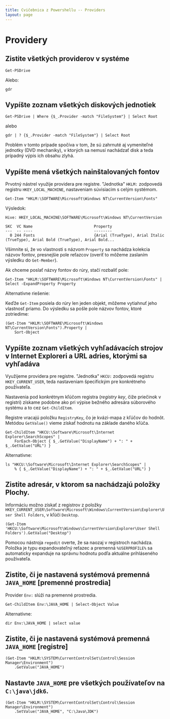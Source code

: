 ```yaml
---
title: Cvičebnica z Powershellu -- Providers
layout: page
---
```


Providery
=========

Zistite všetkých providerov v systéme
-------------------------------------

	Get-PSDrive

Alebo:

	gdr

Vypíšte zoznam všetkých diskových jednotiek
--------------------------------------------

	Get-PSDrive | Where {$_.Provider -match "FileSystem"} | Select Root

alebo

	gdr | ? {$_.Provider -match "FileSystem"} | Select Root

Problém v tomto prípade spočíva v tom, že sú zahrnuté aj vymeniteľné jednotky (DVD mechaniky), v ktorých sa nemusí nachádzať disk a teda prípadný výpis ich obsahu zlyhá.

Vypíšte mená všetkých nainštalovaných fontov
---------------------------------------------
Prvotný nástrel využije providera pre registre. "Jednotka" `HKLM:`
zodpovedá registru `HKEY_LOCAL_MACHINE`, nastaveniam súvisiacim s celým
systémom.

	Get-Item "HKLM:\SOFTWARE\Microsoft\Windows NT\CurrentVersion\Fonts"

Výsledok:

    Hive: HKEY_LOCAL_MACHINE\SOFTWARE\Microsoft\Windows NT\CurrentVersion
        
    SKC  VC Name                           Property
    ---  -- ----                           --------
      0 244 Fonts                          {Arial (TrueType), Arial Italic (TrueType), Arial Bold (TrueType), Arial Bold...

Všimnite si, že vo vlastnosti s názvom `Property` sa nachádza kolekcia
názvov fontov, presnejšie pole reťazcov (overiť to môžeme zaslaním
výsledku do `Get-Member`).

Ak chceme poslať názvy fontov do rúry, stačí rozbaliť pole: 

    Get-Item "HKLM:\SOFTWARE\Microsoft\Windows NT\CurrentVersion\Fonts" | Select -ExpandProperty Property

Alternatívne riešenie:

Keďže `Get-Item` posiela do rúry len jeden objekt, môžeme vytiahnuť jeho
vlastnosť priamo. Do výsledku sa pošle pole názvov fontov, ktoré zotriedime:

	(Get-Item "HKLM:\SOFTWARE\Microsoft\Windows NT\CurrentVersion\Fonts").Property | 
	    Sort-Object

Vypíšte zoznam všetkých vyhľadávacích strojov v Internet Exploreri a URL adries, ktorými sa vyhľadáva
------------------------------------------------------------------------------------------------------
Využijeme providera pre registre. "Jednotka" `HKCU:` zodpovedá registru
`HKEY_CURRENT_USER`, teda nastaveniam špecifickým pre konkrétneho
používateľa.

Nastavenia pod konkrétnym kľúčom registra (*registry key*, čiže priečinok v registri)
získame podobne ako pri výpise bežného adresára súborového systému a to
cez `Get-ChildItem`.

Registre vracajú položku `RegistryKey`, čo je kvázi-mapa z kľúčov do
hodnôt. Metódou `GetValue()` vieme získať hodnotu na základe daného
kľúča.
	
	Get-ChildItem "HKCU:\Software\Microsoft\Internet Explorer\SearchScopes" | 
	    ForEach-Object { $_.GetValue("DisplayName") + ": " + $_.GetValue("URL") }
	
Alternatívne:	
	
	ls "HKCU:\Software\Microsoft\Internet Explorer\SearchScopes" | 
	    % { $_.GetValue("DisplayName") + ": " + $_.GetValue("URL") }



Zistite adresár, v ktorom sa nachádzajú položky Plochy.
-----------------------------------------------------------
Informáciu možno získať z registrov z položky 
`HKEY_CURRENT_USER\Software\Microsoft\Windows\CurrentVersion\Explorer\User Shell Folders`, 
v kľúči `Desktop`. 

	(Get-Item 'HKCU:\Software\Microsoft\Windows\CurrentVersion\Explorer\User Shell Folders').GetValue("Desktop")

Pomocou nástroja `regedit` overte, že sa naozaj v registroch nachádza.
Položka je typu expandovateľný reťazec a premenná `%USERPROFILE%` sa
automaticky expanduje na správnu hodnotu podľa aktuálne prihláseného
používateľa.
	
	
Zistite, či je nastavená systémová premenná `JAVA_HOME` [premenné prostredia]
-----------------------------------------------------------------------------
Provider `Env:` slúži na premenné prostredia.

    Get-ChildItem Env:\JAVA_HOME | Select-Object Value 

Alternatívne:

	dir Env:\JAVA_HOME | select value

Zistite, či je nastavená systémová premenná `JAVA_HOME` [registre]
------------------------------------------------------------------

	(Get-Item "HKLM:\SYSTEM\CurrentControlSet\Control\Session Manager\Environment")
	    .GetValue("JAVA_HOME")

Nastavte `JAVA_HOME` pre všetkých používateľov na `C:\java\jdk6`.
----------------------------------------------------------------
 
	(Get-Item "HKLM:\SYSTEM\CurrentControlSet\Control\Session Manager\Environment")
	    .SetValue("JAVA_HOME", "C:\Java\JDK")
